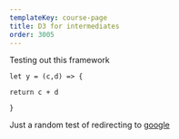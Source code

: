 ```yaml
---
templateKey: course-page
title: D3 for intermediates
order: 3005
---
```

Testing out this framework

`let y = (c,d) => {`

`return c + d`

`}`

Just a random test of redirecting to [google](https://www.google.com)

